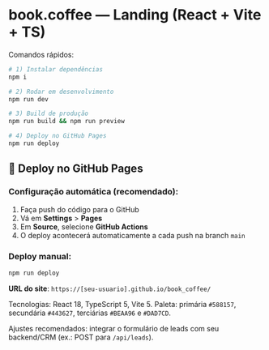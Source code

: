 # book.coffee — Landing (React + Vite + TS)

Comandos rápidos:

```bash
# 1) Instalar dependências
npm i

# 2) Rodar em desenvolvimento
npm run dev

# 3) Build de produção
npm run build && npm run preview

# 4) Deploy no GitHub Pages
npm run deploy
```

## 🚀 Deploy no GitHub Pages

### Configuração automática (recomendado):
1. Faça push do código para o GitHub
2. Vá em **Settings** > **Pages**
3. Em **Source**, selecione **GitHub Actions**
4. O deploy acontecerá automaticamente a cada push na branch `main`

### Deploy manual:
```bash
npm run deploy
```

**URL do site**: `https://[seu-usuario].github.io/book_coffee/`

Tecnologias: React 18, TypeScript 5, Vite 5. Paleta: primária `#588157`, secundária `#443627`, terciárias `#BEAA96` e `#DAD7CD`.

Ajustes recomendados: integrar o formulário de leads com seu backend/CRM (ex.: POST para `/api/leads`).


